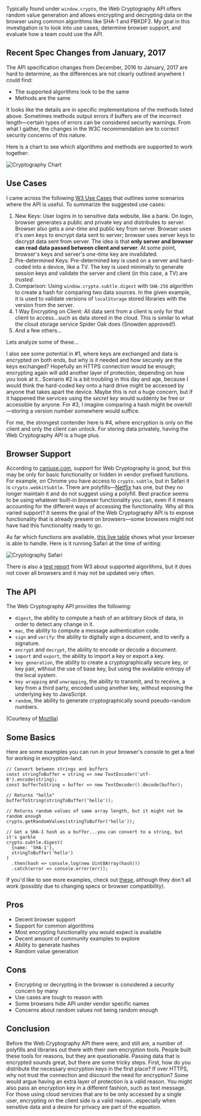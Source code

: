 Typically found under `window.crypto`, the Web Cryptography API offers random value generation and allows encrypting and decrypting data on the browser using common algorithms like SHA-1 and PBKDF2. My goal in this investigation is to look into use cases, determine browser support, and evaluate how a team could use the API.

## Recent Spec Changes from January, 2017
The API specification changes from December, 2016 to January, 2017 are hard to determine, as the differences are not clearly outlined anywhere I could find:

- The supported algorithms look to be the same
- Methods are the same

It looks like the details are in specific implementations of the methods listed above. Sometimes methods output errors if buffers are of the incorrect length—certain types of errors can be considered security warnings. From what I gather, the changes in the W3C recommendation are to correct security concerns of this nature.

Here is a chart to see which algorithms and methods are supported to work together:

![Cryptography Chart](/assets/img/thoughts/cryptography-chart.jpg)

## Use Cases
I came across the following [W3 Use Cases](https://www.w3.org/TR/webcrypto-usecases/) that outlines some scenarios where the API is useful. To summarize the suggested use cases:

1. New Keys: User logins in to sensitive data website, like a bank. On login, browser generates a public and private key and distributes to server. Browser also gets a _one-time_ and public key from server. Browser uses it's own keys to encrypt data sent to server; browser uses server keys to decrypt data sent from server. The idea is that __only server and browser can read data passed between client and server__. At some point, browser's keys and server's _one-time_ key are invalidated.
2. Pre-determined Keys: Pre-determined key is used on a server and hard-coded into a device, like a TV. The key is used minimally to generate session keys and validate the server and client (in this case, a TV) are _trusted_.
3. Comparison: Using `window.crypto.subtle.digest` with `SHA-256` algorithm to create a hash for comparing two data sources. In the given example, it is used to validate versions of `localStorage` stored libraries with the version from the server.
4. 1 Way Encrypting on Client: All data sent from a client is only for that client to access...such as data stored in the cloud. This is similar to what the cloud storage service Spider Oak does (Snowden approved!).
5. And a few others...

Lets analyze some of these...

I also see some potential in #1, where keys are exchanged and data is encrypted on both ends, but why is it needed and how securely are the keys exchanged? Hopefully an HTTPS connection would be enough; encrypting again will add another layer of protection, depending on how you look at it.. Scenario #2 is a bit troubling in this day and age, because I would think the hard-coded key onto a hard drive might be accessed by anyone that takes apart the device. Maybe this is not a huge concern, but if it happened the services using the _secret key_ would suddenly be free or accessible by anyone. For #3, I imagine comparing a hash might be overkill—storing a version number somewhere would suffice.

For me, the strongest contender here is #4, where encryption is only on the client and only the client can unlock. For storing data privately, having the Web Cryptography API is a huge plus.

## Browser Support
According to [caniuse.com](http://caniuse.com/#search=Web%20Crypto), support for Web Cryptography is good, but this may be only for basic functionality or hidden in vendor prefixed functions. For example, on Chrome you have access to `crypto.subtle`, but in Safari it is `crypto.webkitSubtle`. There are polyfills—[Netflix](https://github.com/Netflix/NfWebCrypto) has one, but they no longer maintain it and do not suggest using a polyfill. Best practice seems to be using whatever built-in browser functionality you can, even if it means accounting for the different ways of accessing the functionality. Why all this varied support? It seems the goal of the Web Cryptography API is to expose functionality that is already present on browsers—some browsers might not have had this functionality ready to go.

As far which functions are available, [this live table](https://diafygi.github.io/webcrypto-examples/) shows what your browser is able to handle. Here is it running Safari at the time of writing:

![Cryptography Safari](/assets/img/thoughts/cryptography-safari.jpg)

There is also a [test report](https://rawgit.com/w3c/webcrypto/master/PR-test-report.html) from W3 about supported algorithms, but it does not cover all browsers and it may not be updated very often.

## The API
The Web Cryptography API provides the following:

- `digest`, the ability to compute a hash of an arbitrary block of data, in order to detect any change in it.
- `mac`, the ability to compute a message authentication code.
- `sign` and `verify`: the ability to digitally sign a document, and to verify a signature.
- `encrypt` and `decrypt`, the ability to encode or decode a document.
- `import` and `export`, the ability to import a key or export a key.
- `key generation`, the ability to create a cryptographically secure key, or key pair, without the use of base key, but using the available entropy of the local system.
- `key wrapping` and `unwrapping`, the ability to transmit, and to receive, a key from a third party, encoded using another key, without exposing the underlying key to JavaScript.
- `random`, the ability to generate cryptographically sound pseudo-random numbers.

(Courtesy of [Mozilla](https://developer.mozilla.org/en-US/docs/Web/API/Web_Crypto_API))

## Some Basics
Here are some examples you can run in your browser's console to get a feel for working in encryption-land.
```
// Convert between strings and buffers
const stringToBuffer = string => new TextEncoder('utf-8').encode(string);
const bufferToString = buffer => new TextDecoder().decode(buffer);

// Returns "hello"
bufferToString(stringToBuffer('hello'));

// Returns random values of same array length, but it might not be random enough
crypto.getRandomValues(stringToBuffer('hello'));

// Get a SHA-1 hash as a buffer...you can convert to a string, but it's garble
crypto.subtle.digest(
  {name: 'SHA-1'},
  stringToBuffer('hello')
)
  .then(hash => console.log(new Uint8Array(hash)))
  .catch(error => console.error(err));
```

If you'd like to see more examples, check out [these](https://github.com/diafygi/webcrypto-examples), although they don't all work (possibly due to changing specs or browser compatibility).

## Pros
- Decent browser support
- Support for common algorithms
- Most encrypting functionality you would expect is available
- Decent amount of community examples to explore
- Ability to generate hashes
- Random value generation

## Cons
- Encrypting or decrypting in the browser is considered a security concern by many
- Use cases are tough to reason with
- Some browsers hide API under vendor specific names
- Concerns about random values not being random enough

## Conclusion
Before the Web Cryptography API there were, and still are, a number of polyfills and libraries out there with their own encryption tools. People built these tools for reasons, but they are questionable. Passing data that is encrypted sounds great, but there are some tricky steps. First, how do you distribute the necessary encryption keys in the first place? If over HTTPS, why not trust the connection and discount the need for encryption? Some would argue having an extra layer of protection is a valid reason. You might also pass an encryption key in a different fashion, such as text message. For those using cloud services that are to be only accessed by a single user, encrypting on the client side is a valid reason...especially when sensitive data and a desire for privacy are part of the equation.
